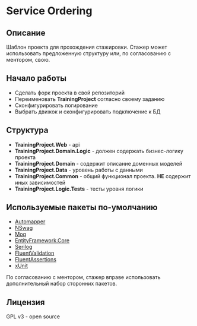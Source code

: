 # Service Ordering

## Описание
Шаблон проекта для прохождения стажировки. Стажер может использовать предложенную структуру или, по согласованию с ментором, свою.

## Начало работы
- Сделать форк проекта в свой репозиторий
- Переименовать **TrainingProject** согласно своему заданию
- Сконфигурировать логирование
- Выбрать движок и сконфигурировать подключение к БД

## Структура
- **TrainingProject.Web** - api 
- **TrainingProject.Domain.Logic** - должен содержать бизнес-логику проекта
- **TrainingProject.Domain** - содержит описание доменных моделей
- **TrainingProject.Data** - уровень работы с данными 
- **TrainingProject.Common** - общий функционал проекта. **НЕ** содержит иных зависимостей
- **TrainingProject.Logic.Tests** - тесты уровня логики

## Используемые пакеты по-умолчанию
- [Automapper](https://automapper.org)
- [NSwag](https://github.com/RicoSuter/NSwag)
- [Moq](https://github.com/moq/moq4)
- [EntityFramework.Core](https://docs.microsoft.com/en-us/ef/core)
- [Serilog](https://serilog.net)
- [FluentValidation](https://fluentvalidation.net)
- [FluentAssertions](https://fluentassertions.com)
- [xUnit](https://xunit.net)

По согласованию с ментором, стажер вправе использовать дополнительный набор сторонних пакетов.

## Лицензия
GPL v3 - open source
